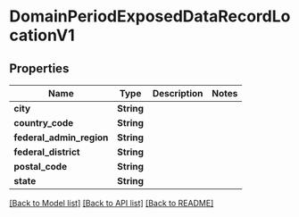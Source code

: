 # DomainPeriodExposedDataRecordLocationV1

## Properties

Name | Type | Description | Notes
------------ | ------------- | ------------- | -------------
**city** | **String** |  |
**country_code** | **String** |  |
**federal_admin_region** | **String** |  |
**federal_district** | **String** |  |
**postal_code** | **String** |  |
**state** | **String** |  |

[[Back to Model list]](../README.md#documentation-for-models) [[Back to API list]](../README.md#documentation-for-api-endpoints) [[Back to README]](../README.md)
